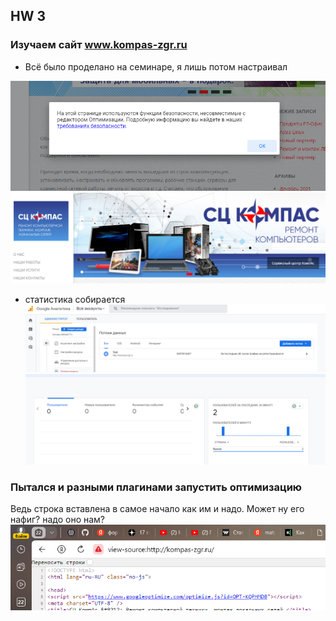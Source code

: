 ## HW 3
### Изучаем сайт www.kompas-zgr.ru

* Всё было проделано на семинаре, я лишь потом настраивал

![оптимизация](img/2023-06-12_22-21-05.png)
![Исправление](img/2023-06-12_23-31-41.png)

* статистика собирается
![Но есть 48 часов](img/2023-06-12_23-35-44.png)
![](img/2023-06-12_23-35-58.png)

### Пытался и разными плагинами запустить оптимизацию
Ведь строка вставлена в самое начало как им и надо.
Может ну его нафиг? надо оно нам?
![](img/2023-06-12_23-39-04.png)